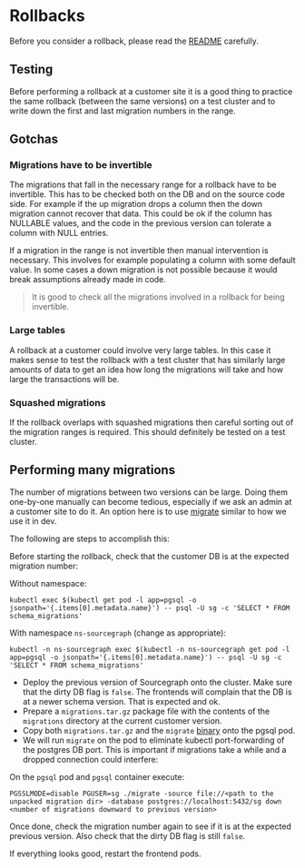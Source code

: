 # Rollbacks

Before you consider a rollback, please read the [README](https://sourcegraph.com/github.com/sourcegraph/sourcegraph/-/blob/migrations/README.md?utm_product_name=GoLand&utm_product_version=GoLand#L22:48)
carefully.

## Testing

Before performing a rollback at a customer site it is a good thing to practice the same rollback (between the same versions)
on a test cluster and to write down the first and last migration numbers in the range.

## Gotchas

### Migrations have to be invertible

The migrations that fall in the necessary range for a rollback have to be invertible. This has to be checked both on the 
DB and on the source code side. For example if the up migration drops a column then the down migration cannot recover
that data. This could be ok if the column has NULLABLE values, and the code in the previous version can tolerate a column with NULL entries.

If a migration in the range is not invertible then manual intervention is necessary. This involves for example populating
a column with some default value. In some cases a down migration is not possible because it would break assumptions already
made in code. 

> It is good to check all the migrations involved in a rollback for being invertible. 

### Large tables

A rollback at a customer could involve very large tables. In this case it makes sense to test the rollback with a test
cluster that has similarly large amounts of data to get an idea how long the migrations will take and how large the
transactions will be.

### Squashed migrations

If the rollback overlaps with squashed migrations then careful sorting out of the migration ranges is required.
This should definitely be tested on a test cluster.

## Performing many migrations

The number of migrations between two versions can be large. Doing them one-by-one manually can become tedious,
especially if we ask an admin at a customer site to do it. An option here is to use [migrate](https://github.com/golang-migrate/migrate)
similar to how we use it in dev.

The following are steps to accomplish this:

Before starting the rollback, check that the customer DB is at the expected migration number:

Without namespace:

```shell
kubectl exec $(kubectl get pod -l app=pgsql -o jsonpath='{.items[0].metadata.name}') -- psql -U sg -c 'SELECT * FROM schema_migrations'
```

With namespace `ns-sourcegraph` (change as appropriate):

```shell
kubectl -n ns-sourcegraph exec $(kubectl -n ns-sourcegraph get pod -l app=pgsql -o jsonpath='{.items[0].metadata.name}') -- psql -U sg -c 'SELECT * FROM schema_migrations'
```

- Deploy the previous version of Sourcegraph onto the cluster. Make sure that the dirty DB flag is `false`. The frontends will complain that
  the DB is at a newer schema version. That is expected and ok.
- Prepare a `migrations.tar.gz` package file with the contents of the `migrations` directory at the current customer version.
- Copy both `migrations.tar.gz` and the `migrate` [binary](https://github.com/golang-migrate/migrate/releases) onto the pgsql pod.
- We will run `migrate` on the pod to eliminate kubectl port-forwarding of the postgres DB port. This is important if migrations
  take a while and a dropped connection could interfere:

On the `pgsql` pod and `pgsql` container execute:

```shell
PGSSLMODE=disable PGUSER=sg ./migrate -source file://<path to the unpacked migration dir> -database postgres://localhost:5432/sg down <number of migrations downward to previous version> 
```

Once done, check the migration number again to see if it is at the expected previous version. Also check that the dirty DB flag is still `false`.

If everything looks good, restart the frontend pods.
